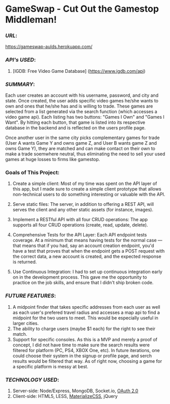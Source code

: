 # GameSwap - Cut Out the Gamestop Middleman!

### _URL_:<br>
https://gameswap-aulds.herokuapp.com/

### _API's_ _USED_:<br>
1. [IGDB: Free Video Game Database] (https://www.igdb.com/api)

### _SUMMARY_:<br>
Each user creates an account with his username, password, and city and state. Once created, the user adds specific video games he/she wants to own and ones that he/she has and is willing to trade. These games are selected from a list generated via the search function (which accesses a video game api). Each listing has two buttons: "Games I Own" and "Games I Want". By hitting each button, that game is listed into its respective database in the backend and is reflected on the users profile page. <br>

Once another user in the same city picks complementary games for trade (User A wants Game Y and owns game Z, and User B wants game Z and owns Game Y), they are matched and can make contact on their own to make a trade soemwhere neutral, thus eliminating the need to sell your used games at huge losses to firms like gamestop.

### Goals of This Project:<br>

1. Create a simple client: Most of my time was spent on the API layer of this app, but I made sure to create a simple client prototype that allows non-technical users to do something interesting or valuable with the API.<br>

2. Serve static files: The server, in addition to offering a REST API, will serves the client and any other static assets (for instance, images).<br>

3. Implement a RESTful API with all four CRUD operations: The app supports all four CRUD operations (create, read, update, delete).<br>

4. Comprehensive Tests for the API Layer: Each API endpoint tests coverage. At a minimum that means having tests for the normal case — that means that if you had, say an account creation endpoint, you'd have a test that proves that when the endpoint gets a POST request with the correct data, a new account is created, and the expected response is returned.<br>

5. Use Continuous Integration: I had to set up continuous integration early on in the development process. This gave me the opportunity to practice on the job skills, and ensure that I didn't ship broken code.

### _FUTURE FEATURES_:<br>
1. A midpoint finder that takes specific addresses from each user as well as each user's prefered travel radius and accesses a map api to find a midpoint for the two users to meet. This would be especially useful in larger cities.<br>
2. The ability to charge users (maybe $1 each) for the right to see their match.<br>
3. Support for specific consoles. As this is a MVP and merely a proof of concept, I did not have time to make sure the search results were filtered for platform (PC, PS4, XBOX One, etc). In future iterations, one could choose their system in the signup or profile page, and serch results would be filtered that way. As of right now, choosing a game for a specific platform is messy at best.

### _TECHNOLOGY USED_:<br>
1. Server-side: Node/Express, MongoDB, Socket.io, [OAuth 2.0](https://oauth.net/2/)<br>
2. Client-side: HTML5, LESS, [MaterializeCSS](http://materializecss.com/), jQuery
